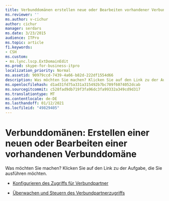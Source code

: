```yaml
---
title: Verbunddomänen erstellen neue oder Bearbeiten vorhandener Verbunddomänen
ms.reviewer: ''
ms.author: v-cichur
author: cichur
manager: serdars
ms.date: 3/23/2015
audience: ITPro
ms.topic: article
f1.keywords:
- CSH
ms.custom:
- ms.lync.lscp.ExtDomainEdit
ms.prod: skype-for-business-itpro
localization_priority: Normal
ms.assetid: 90979ccd-7439-4a66-b82d-222df1554d66
description: Was möchten Sie machen? Klicken Sie auf den Link zu der Aufgabe, die Sie ausführen möchten.
ms.openlocfilehash: d1ad31fd75a331a315492b7bc709f6074052dcab
ms.sourcegitcommit: c528fad9db719f3fa96dc3fa99332a349cd9d317
ms.translationtype: MT
ms.contentlocale: de-DE
ms.lasthandoff: 01/12/2021
ms.locfileid: "49829405"
---
```

# <a name="federated-domains-create-new-or-edit-existing"></a>Verbunddomänen: Erstellen einer neuen oder Bearbeiten einer vorhandenen Verbunddomäne

Was möchten Sie machen? Klicken Sie auf den Link zu der Aufgabe, die Sie ausführen möchten.

- [Konfigurieren des Zugriffs für Verbundpartner](https://technet.microsoft.com/library/5485e208-81e4-4e59-9aeb-1232c11dd8a2.aspx)

- [Überwachen und Steuern des Verbundpartnerzugriffs](https://technet.microsoft.com/library/3ee6e175-986d-4c33-b03a-b9f93083dca6.aspx)


